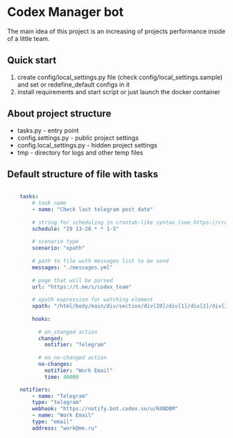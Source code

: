 # Codex Manager bot

The main idea of this project is an increasing of projects performance inside of a little team. 

## Quick start
 1) create config/local_settings.py file (check config/local_settings.sample) and set or redefine_default configs in it
 2) install requirements and start script or just launch the docker container

## About project structure

* tasks.py - entry point
* config.settings.py - public project settings
* config.local_settings.py - hidden project settings
* tmp - directory for logs and other temp files

## Default structure of file with tasks
```yaml
      
    tasks:
        # task name
        - name: "Check last telegram post date"
        
        # string for scheduling in crontab-like syntax (see https://crontab.guru).
        schedule: "29 13-20 * * 1-5"
        
        # scenario type
        scenario: "xpath"
        
        # path to file wuth messages list to be send
        messages: "./messages.yml"
        
        # page that will be parsed
        url: "https://t.me/s/codex_team"
        
        # xpath expression for watсhing element
        xpath: "/html/body/main/div/section/div[20]/div[1]/div[2]/div[3]/div/span[3]/a/time"
        
        hooks:
        
          # on_changed action
          changed:
            notifier: "Telegram"
            
          # on_no-changed action  
          no-changes:
            notifier: "Work Email"
            time: 40000

    notifiers:
        - name: "Telegram"
        type: "telegram"
        webhook: "https://notify.bot.codex.so/u/R4ND0M"
        - name: "Work Email"
        type: "email"
        address: "work@me.ru"
```
